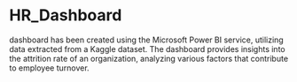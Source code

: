 # HR_Dashboard
dashboard has been created using the Microsoft Power BI service, utilizing data extracted from a Kaggle dataset. The dashboard provides insights into the attrition rate of an organization, analyzing various factors that contribute to employee turnover.
